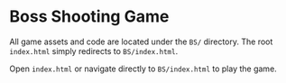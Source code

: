 # Boss Shooting Game

All game assets and code are located under the `BS/` directory. The root `index.html` simply redirects to `BS/index.html`.


Open `index.html` or navigate directly to `BS/index.html` to play the game.
